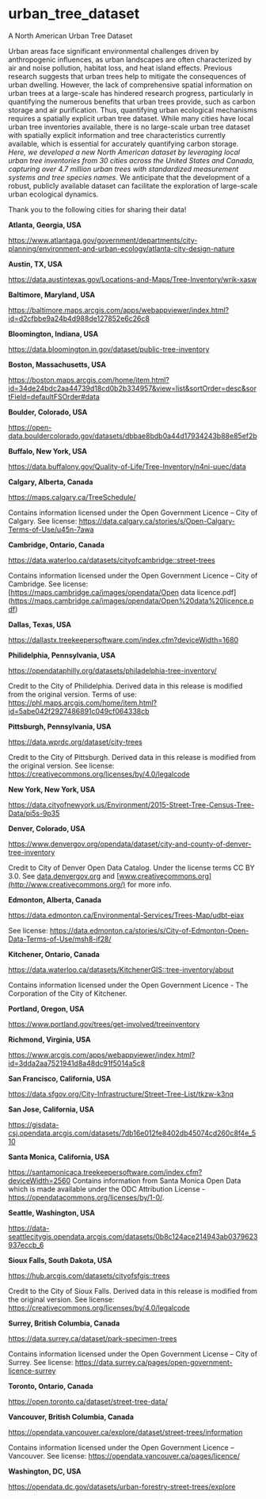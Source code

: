 # urban_tree_dataset
A North American Urban Tree Dataset

Urban areas face significant environmental challenges driven by anthropogenic influences, as urban landscapes are often characterized by air and noise pollution, habitat loss, and heat island effects. Previous research suggests that urban trees help to mitigate the consequences of urban dwelling. However, the lack of comprehensive spatial information on urban trees at a large-scale has hindered research progress, particularly in quantifying the numerous benefits that urban trees provide, such as carbon storage and air purification. Thus, quantifying urban ecological mechanisms requires a spatially explicit urban tree dataset. While many cities have local urban tree inventories available, there is no large-scale urban tree dataset with spatially explicit information and tree characteristics currently available, which is essential for accurately quantifying carbon storage. _Here, we developed a new North American dataset by leveraging local urban tree inventories from 30 cities across the United States and Canada, capturing over 4.7 million urban trees with standardized measurement systems and tree species names._ We anticipate that the development of a robust, publicly available dataset can facilitate the exploration of large-scale urban ecological dynamics.

Thank you to the following cities for sharing their data!

**Atlanta, Georgia, USA**

https://www.atlantaga.gov/government/departments/city-planning/environment-and-urban-ecology/atlanta-city-design-nature

**Austin, TX, USA**

https://data.austintexas.gov/Locations-and-Maps/Tree-Inventory/wrik-xasw

**Baltimore, Maryland, USA**

https://baltimore.maps.arcgis.com/apps/webappviewer/index.html?id=d2cfbbe9a24b4d988de127852e6c26c8

**Bloomington, Indiana, USA**

https://data.bloomington.in.gov/dataset/public-tree-inventory

**Boston, Massachusetts, USA**

https://boston.maps.arcgis.com/home/item.html?id=34de24bdc2aa44739d18cd0b2b334957&view=list&sortOrder=desc&sortField=defaultFSOrder#data

**Boulder, Colorado, USA**

https://open-data.bouldercolorado.gov/datasets/dbbae8bdb0a44d17934243b88e85ef2b

**Buffalo, New York, USA**

https://data.buffalony.gov/Quality-of-Life/Tree-Inventory/n4ni-uuec/data

**Calgary, Alberta, Canada**

https://maps.calgary.ca/TreeSchedule/

  Contains information licensed under the Open Government Licence – City of Calgary.
  See license: https://data.calgary.ca/stories/s/Open-Calgary-Terms-of-Use/u45n-7awa

**Cambridge, Ontario, Canada**

https://data.waterloo.ca/datasets/cityofcambridge::street-trees

  Contains information licensed under the Open Government Licence – City of Cambridge.
  See license: [https://maps.cambridge.ca/images/opendata/Open data licence.pdf]    (https://maps.cambridge.ca/images/opendata/Open%20data%20licence.pdf)

**Dallas, Texas, USA**

 https://dallastx.treekeepersoftware.com/index.cfm?deviceWidth=1680

**Philidelphia, Pennsylvania, USA**

https://opendataphilly.org/datasets/philadelphia-tree-inventory/

  Credit to the City of Philidelphia. Derived data in this release is modified from the original version.
  Terms of use: https://phl.maps.arcgis.com/home/item.html?id=5abe042f2927486891c049cf064338cb
  
**Pittsburgh, Pennsylvania, USA**

https://data.wprdc.org/dataset/city-trees

  Credit to the City of Pittsburgh. Derived data in this release is modified from the original version.
  See license: https://creativecommons.org/licenses/by/4.0/legalcode

**New York, New York, USA**

https://data.cityofnewyork.us/Environment/2015-Street-Tree-Census-Tree-Data/pi5s-9p35

**Denver, Colorado, USA**

https://www.denvergov.org/opendata/dataset/city-and-county-of-denver-tree-inventory

  Credit to City of Denver Open Data Catalog. Under the license terms CC BY 3.0.
  See [data.denvergov.org](http://data.denvergov.org/) and [www.creativecommons.org](http://www.creativecommons.org/) for more info.

**Edmonton, Alberta, Canada**

https://data.edmonton.ca/Environmental-Services/Trees-Map/udbt-eiax

  See license: https://data.edmonton.ca/stories/s/City-of-Edmonton-Open-Data-Terms-of-Use/msh8-if28/

**Kitchener, Ontario, Canada**

https://data.waterloo.ca/datasets/KitchenerGIS::tree-inventory/about

  Contains information licensed under the Open Government Licence - The Corporation of the City of Kitchener.

**Portland, Oregon, USA**

https://www.portland.gov/trees/get-involved/treeinventory

**Richmond, Virginia, USA**

https://www.arcgis.com/apps/webappviewer/index.html?id=3dda2aa7521941d8a48dc91f5014a5c8

**San Francisco, California, USA**

https://data.sfgov.org/City-Infrastructure/Street-Tree-List/tkzw-k3nq

**San Jose, California, USA**

https://gisdata-csj.opendata.arcgis.com/datasets/7db16e012fe8402db45074cd260c8f4e_510

**Santa Monica, California, USA**

https://santamonicaca.treekeepersoftware.com/index.cfm?deviceWidth=2560
  Contains information from Santa Monica Open Data which is made available
  under the ODC Attribution License - https://opendatacommons.org/licenses/by/1-0/.

**Seattle, Washington, USA**

https://data-seattlecitygis.opendata.arcgis.com/datasets/0b8c124ace214943ab0379623937eccb_6

**Sioux Falls, South Dakota, USA**

https://hub.arcgis.com/datasets/cityofsfgis::trees

  Credit to the City of Sioux Falls. Derived data in this release is modified
  from the original version.
  See license: https://creativecommons.org/licenses/by/4.0/legalcode

**Surrey, British Columbia, Canada**

https://data.surrey.ca/dataset/park-specimen-trees

  Contains information licensed under the Open Government License – City of Surrey.
  See license: https://data.surrey.ca/pages/open-government-licence-surrey

**Toronto, Ontario, Canada**

https://open.toronto.ca/dataset/street-tree-data/

**Vancouver, British Columbia, Canada**

https://opendata.vancouver.ca/explore/dataset/street-trees/information

  Contains information licensed under the Open Government Licence – Vancouver.
  See license: https://opendata.vancouver.ca/pages/licence/

**Washington, DC, USA**

https://opendata.dc.gov/datasets/urban-forestry-street-trees/explore

